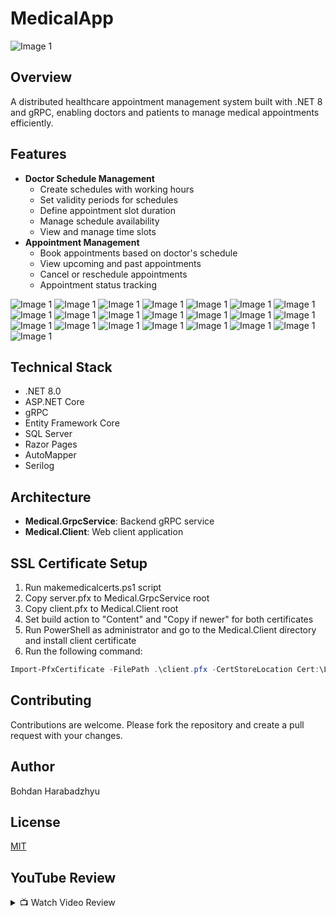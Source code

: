 # MedicalApp
![Image 1](Screenshots/Screen(1).png)

## Overview
A distributed healthcare appointment management system built with .NET 8 and gRPC, enabling doctors and patients to manage medical appointments efficiently.

## Features
- **Doctor Schedule Management**
    - Create schedules with working hours
    - Set validity periods for schedules
    - Define appointment slot duration
    - Manage schedule availability
    - View and manage time slots
- **Appointment Management**
    - Book appointments based on doctor's schedule
    - View upcoming and past appointments
    - Cancel or reschedule appointments
    - Appointment status tracking

![Image 1](Screenshots/Screen(2).png)
![Image 1](Screenshots/Screen(3).png)
![Image 1](Screenshots/Screen(4).png)
![Image 1](Screenshots/Screen(5).png)
![Image 1](Screenshots/Screen(6).png)
![Image 1](Screenshots/Screen(7).png)
![Image 1](Screenshots/Screen(8).png)
![Image 1](Screenshots/Screen(9).png)
![Image 1](Screenshots/Screen(10).png)
![Image 1](Screenshots/Screen(11).png)
![Image 1](Screenshots/Screen(12).png)
![Image 1](Screenshots/Screen(13).png)
![Image 1](Screenshots/Screen(14).png)
![Image 1](Screenshots/Screen(15).png)
![Image 1](Screenshots/Screen(16).png)
![Image 1](Screenshots/Screen(17).png)
![Image 1](Screenshots/Screen(18).png)
![Image 1](Screenshots/Screen(19).png)
![Image 1](Screenshots/Screen(20).png)
![Image 1](Screenshots/Screen(21).png)
![Image 1](Screenshots/Screen(22).png)
![Image 1](Screenshots/Screen(23).png)

## Technical Stack
- .NET 8.0
- ASP.NET Core
- gRPC
- Entity Framework Core
- SQL Server
- Razor Pages
- AutoMapper
- Serilog

## Architecture
- **Medical.GrpcService**: Backend gRPC service
- **Medical.Client**: Web client application

## SSL Certificate Setup
1. Run makemedicalcerts.ps1 script
2. Copy server.pfx to Medical.GrpcService root
3. Copy client.pfx to Medical.Client root
4. Set build action to "Content" and "Copy if newer" for both certificates
5. Run PowerShell as administrator and go to the Medical.Client directory and install client certificate
6. Run the following command:
```powershell
Import-PfxCertificate -FilePath .\client.pfx -CertStoreLocation Cert:\LocalMachine\My -Password (ConvertTo-SecureString -String "P@ssw0rd!" -Force -AsPlainText)
```

## Contributing

Contributions are welcome. Please fork the repository and create a pull request with your changes.

## Author

Bohdan Harabadzhyu

## License

[MIT](https://choosealicense.com/licenses/mit/)

## YouTube Review
<details>
<summary>📺 Watch Video Review</summary>

[![YouTube](http://i.ytimg.com/vi/NF1lHzmazgs/hqdefault.jpg)](https://www.youtube.com/watch?v=NF1lHzmazgs)
</details>
